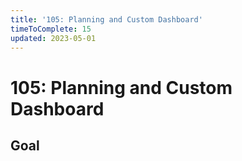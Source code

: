 ```yaml
---
title: '105: Planning and Custom Dashboard'
timeToComplete: 15
updated: 2023-05-01
---
```


# 105: Planning and Custom Dashboard

## Goal
